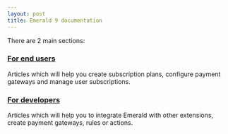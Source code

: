 ```yaml
---
layout: post
title: Emerald 9 documentation
---
```


There are 2 main sections:

### [For end users](/ru/emerald/user/)

Articles which will help you create subscription plans, configure payment gateways and manage user subscriptions.

### [For developers](/ru/emerald/developer/)

Articles which will help you to integrate Emerald with other extensions, create payment gateways, rules or actions.